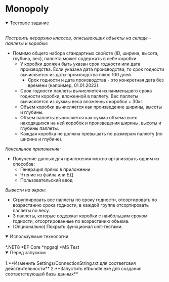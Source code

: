 # Monopoly
<details open>
<summary>Тестовое задание</summary>
<br>

_Построить иерархию классов, описывающих объекты на складе - паллеты и коробки:_
* Помимо общего набора стандартных свойств (ID, ширина, высота, глубина, вес), паллета может содержать в себе коробки.
    * У коробки должен быть указан срок годности или дата производства. Если указана дата производства, то срок годности вычисляется из даты производства плюс 100 дней.
        * Срок годности и дата производства - это конкретная дата без времени (например, 01.01.2023).
    * Срок годности паллеты вычисляется из наименьшего срока годности коробки, вложенной в паллету. Вес паллеты вычисляется из суммы веса вложенных коробок + 30кг.
    * Объем коробки вычисляется как произведение ширины, высоты и глубины.
    * Объем паллеты вычисляется как сумма объема всех находящихся на ней коробок и произведения ширины, высоты и глубины паллеты.
    * Каждая коробка не должна превышать по размерам паллету (по ширине и глубине).

_Консольное приложение:_
* Получение данных для приложения можно организовать одним из способов:
  * Генерация прямо в приложении
  * Чтение из файла или БД
  * Пользовательский ввод

_Вывести на экран:_
* Сгруппировать все паллеты по сроку годности, отсортировать по возрастанию срока годности, в каждой группе отсортировать паллеты по весу.
* 3 паллеты, которые содержат коробки с наибольшим сроком годности, отсортированные по возрастанию объема.
* (Опционально) Покрыть функционал unit-тестами.
</details>

<details open>
<summary>Используемые технологии</summary>
<br>
*.NET8
*EF Core
 *npgsql
*MS Test
</details>

<details open>
<summary>Перед запуском</summary>
<br>
1.**Изменить Settings/ConnectionString.txt для соответсвия действительности**
2.**Запустить efbundle.exe для создания соответствующей базы данных**
</details>
